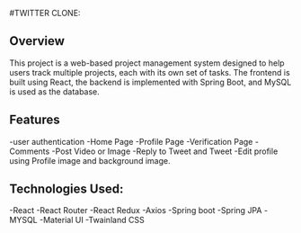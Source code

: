 #TWITTER CLONE:


## Overview

This project is a web-based project management system designed to help users track multiple projects, each with its own 
set of tasks. The frontend is built using React, the backend is implemented with Spring Boot, and MySQL is used as the 
database.

## Features
 -user authentication
 -Home Page
 -Profile Page 
 -Verification Page
 -Comments
 -Post Video or Image
 -Reply to Tweet and Tweet
 -Edit profile using Profile image and background image.
 
## Technologies Used:

-React
-React Router
-React Redux
-Axios
-Spring boot
-Spring JPA
-MYSQL
-Material UI
-Twainland CSS

